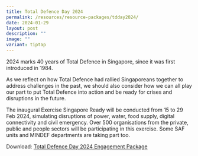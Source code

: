 ```yaml
---
title: Total Defence Day 2024
permalink: /resources/resource-packages/tdday2024/
date: 2024-01-29
layout: post
description: ""
image: ""
variant: tiptap
---
```

<p>2024 marks 40 years of Total Defence in Singapore, since it was first
introduced in 1984.</p>
<p>As we reflect on how Total Defence had rallied Singaporeans together to
address challenges in the past, we should also consider how we can all
play our part to put Total Defence into action and be ready for crises
and disruptions in the future.</p>
<p>The inaugural Exercise Singapore Ready will be conducted from 15 to 29
Feb 2024, simulating disruptions of power, water, food supply, digital
connectivity and civil emergency. Over 500 organisations from the private,
public and people sectors will be participating in this exercise. Some
SAF units and MINDEF departments are taking part too.</p>
<p>Download: <a href="/files/packages/Folio_1___TD_Day_NE_Engagement_Package_compressed.pdf" rel="noopener noreferrer nofollow" target="_blank">Total Defence Day 2024 Engagement Package</a>
</p>
